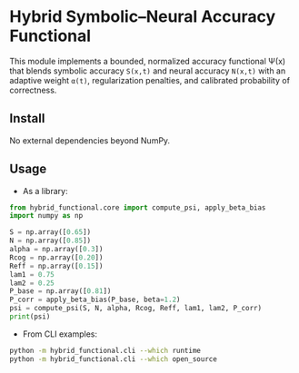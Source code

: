 # Hybrid Symbolic–Neural Accuracy Functional

This module implements a bounded, normalized accuracy functional Ψ(x) that blends symbolic accuracy `S(x,t)` and neural accuracy `N(x,t)` with an adaptive weight `α(t)`, regularization penalties, and calibrated probability of correctness.

## Install

No external dependencies beyond NumPy.

## Usage

- As a library:

```python
from hybrid_functional.core import compute_psi, apply_beta_bias
import numpy as np

S = np.array([0.65])
N = np.array([0.85])
alpha = np.array([0.3])
Rcog = np.array([0.20])
Reff = np.array([0.15])
lam1 = 0.75
lam2 = 0.25
P_base = np.array([0.81])
P_corr = apply_beta_bias(P_base, beta=1.2)
psi = compute_psi(S, N, alpha, Rcog, Reff, lam1, lam2, P_corr)
print(psi)
```

- From CLI examples:

```bash
python -m hybrid_functional.cli --which runtime
python -m hybrid_functional.cli --which open_source
```